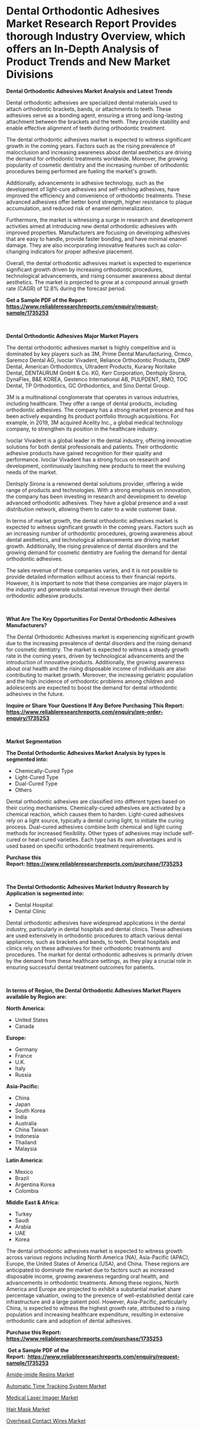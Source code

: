 <p><h1>Dental Orthodontic Adhesives Market Research Report Provides thorough Industry Overview, which offers an In-Depth Analysis of Product Trends and New Market Divisions</h1></p><p><strong>Dental Orthodontic Adhesives Market Analysis and Latest Trends</strong></p>
<p><p>Dental orthodontic adhesives are specialized dental materials used to attach orthodontic brackets, bands, or attachments to teeth. These adhesives serve as a bonding agent, ensuring a strong and long-lasting attachment between the brackets and the teeth. They provide stability and enable effective alignment of teeth during orthodontic treatment.</p><p>The dental orthodontic adhesives market is expected to witness significant growth in the coming years. Factors such as the rising prevalence of malocclusion and increasing awareness about dental aesthetics are driving the demand for orthodontic treatments worldwide. Moreover, the growing popularity of cosmetic dentistry and the increasing number of orthodontic procedures being performed are fueling the market's growth.</p><p>Additionally, advancements in adhesive technology, such as the development of light-cure adhesives and self-etching adhesives, have improved the efficiency and convenience of orthodontic treatments. These advanced adhesives offer better bond strength, higher resistance to plaque accumulation, and reduced risk of enamel demineralization.</p><p>Furthermore, the market is witnessing a surge in research and development activities aimed at introducing new dental orthodontic adhesives with improved properties. Manufacturers are focusing on developing adhesives that are easy to handle, provide faster bonding, and have minimal enamel damage. They are also incorporating innovative features such as color-changing indicators for proper adhesive placement.</p><p>Overall, the dental orthodontic adhesives market is expected to experience significant growth driven by increasing orthodontic procedures, technological advancements, and rising consumer awareness about dental aesthetics. The market is projected to grow at a compound annual growth rate (CAGR) of 12.8% during the forecast period.</p></p>
<p><strong>Get a Sample PDF of the Report:&nbsp; <a href="https://www.reliableresearchreports.com/enquiry/request-sample/1735253">https://www.reliableresearchreports.com/enquiry/request-sample/1735253</a></strong></p>
<p>&nbsp;</p>
<p><strong>Dental Orthodontic Adhesives Major Market Players</strong></p>
<p><p>The dental orthodontic adhesives market is highly competitive and is dominated by key players such as 3M, Prime Dental Manufacturing, Ormco, Saremco Dental AG, Ivoclar Vivadent, Reliance Orthodontic Products, DMP Dental, American Orthodontics, Ultradent Products, Kuraray Noritake Dental, DENTAURUM GmbH & Co. KG, Kerr Corporation, Dentsply Sirona, DynaFlex, B&E KOREA, Gestenco International AB, PULPDENT, RMO, TOC Dental, TP Orthodontics, GC Orthodontics, and Sino Dental Group.</p><p>3M is a multinational conglomerate that operates in various industries, including healthcare. They offer a range of dental products, including orthodontic adhesives. The company has a strong market presence and has been actively expanding its product portfolio through acquisitions. For example, in 2019, 3M acquired Acelity Inc., a global medical technology company, to strengthen its position in the healthcare industry.</p><p>Ivoclar Vivadent is a global leader in the dental industry, offering innovative solutions for both dental professionals and patients. Their orthodontic adhesive products have gained recognition for their quality and performance. Ivoclar Vivadent has a strong focus on research and development, continuously launching new products to meet the evolving needs of the market.</p><p>Dentsply Sirona is a renowned dental solutions provider, offering a wide range of products and technologies. With a strong emphasis on innovation, the company has been investing in research and development to develop advanced orthodontic adhesives. They have a global presence and a vast distribution network, allowing them to cater to a wide customer base.</p><p>In terms of market growth, the dental orthodontic adhesives market is expected to witness significant growth in the coming years. Factors such as an increasing number of orthodontic procedures, growing awareness about dental aesthetics, and technological advancements are driving market growth. Additionally, the rising prevalence of dental disorders and the growing demand for cosmetic dentistry are fueling the demand for dental orthodontic adhesives.</p><p>The sales revenue of these companies varies, and it is not possible to provide detailed information without access to their financial reports. However, it is important to note that these companies are major players in the industry and generate substantial revenue through their dental orthodontic adhesive products.</p></p>
<p>&nbsp;</p>
<p><strong>What Are The Key Opportunities For Dental Orthodontic Adhesives Manufacturers?</strong></p>
<p><p>The Dental Orthodontic Adhesives market is experiencing significant growth due to the increasing prevalence of dental disorders and the rising demand for cosmetic dentistry. The market is expected to witness a steady growth rate in the coming years, driven by technological advancements and the introduction of innovative products. Additionally, the growing awareness about oral health and the rising disposable income of individuals are also contributing to market growth. Moreover, the increasing geriatric population and the high incidence of orthodontic problems among children and adolescents are expected to boost the demand for dental orthodontic adhesives in the future.</p></p>
<p><strong>Inquire or Share Your Questions If Any Before Purchasing This Report: <a href="https://www.reliableresearchreports.com/enquiry/pre-order-enquiry/1735253">https://www.reliableresearchreports.com/enquiry/pre-order-enquiry/1735253</a></strong></p>
<p>&nbsp;</p>
<p><strong>Market Segmentation</strong></p>
<p><strong>The Dental Orthodontic Adhesives Market Analysis by types is segmented into:</strong></p>
<p><ul><li>Chemically-Cured Type</li><li>Light-Cured Type</li><li>Dual-Cured Type</li><li>Others</li></ul></p>
<p><p>Dental orthodontic adhesives are classified into different types based on their curing mechanisms. Chemically-cured adhesives are activated by a chemical reaction, which causes them to harden. Light-cured adhesives rely on a light source, typically a dental curing light, to initiate the curing process. Dual-cured adhesives combine both chemical and light curing methods for increased flexibility. Other types of adhesives may include self-cured or heat-cured varieties. Each type has its own advantages and is used based on specific orthodontic treatment requirements.</p></p>
<p><strong>Purchase this Report:&nbsp;<a href="https://www.reliableresearchreports.com/purchase/1735253">https://www.reliableresearchreports.com/purchase/1735253</a></strong></p>
<p>&nbsp;</p>
<p><strong>The Dental Orthodontic Adhesives Market Industry Research by Application is segmented into:</strong></p>
<p><ul><li>Dental Hospital</li><li>Dental Clinic</li></ul></p>
<p><p>Dental orthodontic adhesives have widespread applications in the dental industry, particularly in dental hospitals and dental clinics. These adhesives are used extensively in orthodontic procedures to attach various dental appliances, such as brackets and bands, to teeth. Dental hospitals and clinics rely on these adhesives for their orthodontic treatments and procedures. The market for dental orthodontic adhesives is primarily driven by the demand from these healthcare settings, as they play a crucial role in ensuring successful dental treatment outcomes for patients.</p></p>
<p>&nbsp;</p>
<p><strong>In terms of Region, the Dental Orthodontic Adhesives Market Players available by Region are:</strong></p>
<p>
    <p> <strong> North America: </strong>
        <ul>
            <li>United States</li>
            <li>Canada</li>
        </ul>
        </p> 
    <p> <strong> Europe: </strong>
        <ul>
            <li>Germany</li>
            <li>France</li>
            <li>U.K.</li>
            <li>Italy</li>
            <li>Russia</li>
        </ul>
        </p> 
    <p> <strong> Asia-Pacific: </strong>
        <ul>
            <li>China</li>
            <li>Japan</li>
            <li>South Korea</li>
            <li>India</li>
            <li>Australia</li>
            <li>China Taiwan</li>
            <li>Indonesia</li>
            <li>Thailand</li>
            <li>Malaysia</li>
        </ul>
        </p> 
    <p> <strong> Latin America: </strong>
        <ul>
            <li>Mexico</li>
            <li>Brazil</li>
            <li>Argentina Korea</li>
            <li>Colombia</li>
        </ul>
        </p> 
    <p> <strong> Middle East & Africa: </strong>
        <ul>
            <li>Turkey</li>
            <li>Saudi</li>
            <li>Arabia</li>
            <li>UAE</li>
            <li>Korea</li>
        </ul>
    </p>
    </p>
<p><p>The dental orthodontic adhesives market is expected to witness growth across various regions including North America (NA), Asia-Pacific (APAC), Europe, the United States of America (USA), and China. These regions are anticipated to dominate the market due to factors such as increased disposable income, growing awareness regarding oral health, and advancements in orthodontic treatments. Among these regions, North America and Europe are projected to exhibit a substantial market share percentage valuation, owing to the presence of well-established dental care infrastructure and a large patient pool. However, Asia-Pacific, particularly China, is expected to witness the highest growth rate, attributed to a rising population and increasing healthcare expenditure, resulting in extensive orthodontic care and adoption of dental adhesives.</p></p>
<p><strong>Purchase this Report: <a href="https://www.reliableresearchreports.com/purchase/1735253">https://www.reliableresearchreports.com/purchase/1735253</a></strong></p>
<p>&nbsp;<strong>Get a Sample PDF of the Report:&nbsp;&nbsp;<a href="https://www.reliableresearchreports.com/enquiry/request-sample/1735253">https://www.reliableresearchreports.com/enquiry/request-sample/1735253</a></strong></p>
<p><strong></strong></p>
<p><p><a href="https://github.com/abdelrhmankishk22/Market-Research-Report-List-1/blob/main/amide-imide-resins-market.md">Amide-imide Resins Market</a></p><p><a href="https://www.linkedin.com/pulse/automatic-time-tracking-system-market-insights-players-forecast/">Automatic Time Tracking System Market</a></p><p><a href="https://medium.com/@sanjubabarp23/medical-laser-imager-market-trends-and-market-analysis-forecasted-for-period-2023-2030-4288b4e1aec6">Medical Laser Imager Market</a></p><p><a href="https://medium.com/@kabirkhanrp23/hair-mask-market-size-and-market-trends-complete-industry-overview-2023-to-2030-f4c792abeda4">Hair Mask Market</a></p><p><a href="https://github.com/maliyahmorrow6654/Market-Research-Report-List-1/blob/main/overhead-contact-wires-market.md">Overhead Contact Wires Market</a></p></p>